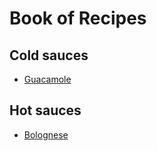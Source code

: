 # Book of Recipes

## Cold sauces
* [Guacamole](guacamole.md)

## Hot sauces

* [Bolognese](Bolognese.md)

